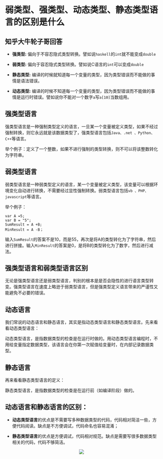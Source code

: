 # 弱类型、强类型、动态类型、静态类型语言的区别是什么

## 知乎大牛轮子哥回答




- **强类型:** 偏向于不容忍隐式类型转换。譬如说`haskell`的`int`就不能变成`double`

- **弱类型:** 偏向于容忍隐式类型转换。譬如说C语言的`int`可以变成`double`

- **静态类型:** 编译的时候就知道每一个变量的类型，因为类型错误而不能做的事情是语法错误。

- **动态类型:** 编译的时候不知道每一个变量的类型，因为类型错误而不能做的事情是运行时错误。譬如说你不能对一个数字`a`写`a[10]`当数组用。



## 强类型语言

强类型语言是一种强制类型定义的语言，一旦某一个变量被定义类型，如果不经过强制转换，则它永远就是该数据类型了，强类型语言包括`Java、.net 、Python、C++`等语言。

举个例子：定义了一个整数，如果不进行强制的类型转换，则不可以将该整数转化为字符串。

## 弱类型语言

弱类型语言是一种弱类型定义的语言，某一个变量被定义类型，该变量可以根据环境变化自动进行转换，不需要经过显性强制转换。弱类型语言包括`vb 、PHP、javascript`等语言。


举个例子：

```
var A =5;
var B = "5";
SumResult = A +B;
MinResult = A -B；
```

输入`SumResult`的答案不是10，而是55，再次是将A的类型转化为了字符串，然后进行拼接。输入`MinResult`的答案是0，是将B的类型转化为了数字，然后进行减法。



## 强类型语言和弱类型语言区别

无论是强类型语言还是弱类型语言，判别的根本是是否会隐性的进行语言类型转变。强类型语言在速度上略逊于弱类型语言，但是强类型定义语言带来的严谨性又能避免不必要的错误。



## 动态语言

我们常说的动态语言和静态语言，其实是指动态类型语言和静态类型语言。先来看看动态类型语言：

动态类型语言，是指数据类型的检查是在运行时做的。用动态类型语言编程时，不用给变量指定数据类型，该语言会在你第一次赋值给变量时，在内部记录数据类型。



## 静态语言

再来看看静态类型语言的定义：

静态类型语言，是指数据类型的检查是在运行前（如编译阶段）做的。



## 动态语言和静态语言的区别：

-  **动态类型语言**的优点是不需要写多种数据类型的代码，代码相对简洁一些，方便代码阅读。缺点是不方便调试，代码命名也容易混淆；

-  **静态类型语言**的优点是方便调试，代码相对规范。缺点是需要写很多数据类型相关的代码，代码不够简洁。



<div align="center">
<img src="https://github.com/ZP-AlwaysWin/Java-Learn/blob/master/java%E5%AD%A6%E4%B9%A0%E7%AC%94%E8%AE%B0/Java%E5%AD%A6%E4%B9%A0%E5%9B%BE%E7%89%87/%E5%BC%BA%E7%B1%BB%E5%9E%8B%E8%AF%AD%E8%A8%80%EF%BC%8C%E5%BC%B1%E7%B1%BB%E5%9E%8B%E8%AF%AD%E8%A8%80.png" />
</div>
